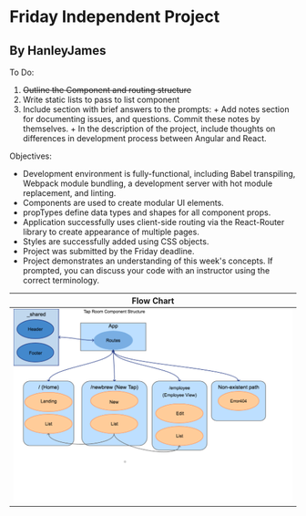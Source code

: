 # Friday Independent Project
## By HanleyJames

To Do:
  1. ~~Outline the Component and routing structure~~
  2. Write static lists to pass to list component
  3. Include section with brief answers to the prompts:
    + Add notes section for documenting issues, and questions. Commit these notes by themselves.
    + In the description of the project, include thoughts on differences in development process between Angular and React.

Objectives:
+ Development environment is fully-functional, including Babel transpiling, Webpack module bundling, a development server with hot module replacement, and linting.
+ Components are used to create modular UI elements.
+ propTypes define data types and shapes for all component props.
+ Application successfully uses client-side routing via the React-Router library to create appearance of multiple pages.
+ Styles are successfully added using CSS objects.
+ Project was submitted by the Friday deadline.
+ Project demonstrates an understanding of this week's concepts. If prompted, you can discuss your code with an instructor using the correct terminology.

| Flow Chart|
|-----------|
|![alt text](./src/assets/md/FlowChart.png)|